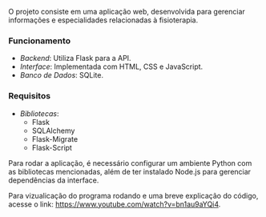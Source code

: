 O projeto consiste em uma aplicação web, desenvolvida para gerenciar informações e especialidades relacionadas à fisioterapia. 

### Funcionamento
- *Backend*: Utiliza Flask para a API.
- *Interface*: Implementada com HTML, CSS e JavaScript.
- *Banco de Dados*: SQLite.

### Requisitos
- *Bibliotecas*: 
  - Flask
  - SQLAlchemy
  - Flask-Migrate
  - Flask-Script

Para rodar a aplicação, é necessário configurar um ambiente Python com as bibliotecas mencionadas, além de ter instalado Node.js para gerenciar dependências da interface.

Para vizualicação do programa rodando e uma breve explicação do código, acesse o link: https://www.youtube.com/watch?v=bn1au9aYQi4.

